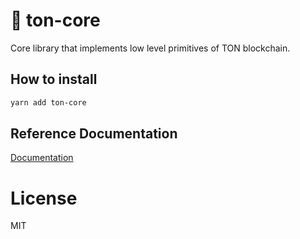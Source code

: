 # 💎 ton-core

Core library that implements low level primitives of TON blockchain.

## How to install

```bash
yarn add ton-core
```

## Reference Documentation

[Documentation](https://ton-core.github.io/ton-core/)

# License

MIT

